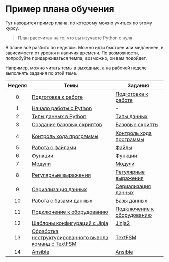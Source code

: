 # Пример плана обучения

Тут находится пример плана, по которому можно учиться по этому курсу.

> План рассчитан на то, что вы изучаете Python с нуля

В плане всё разбито по неделям.
Можно идти быстрее или медленнее, в зависимости от уровня и наличия времени.
По возможности, попробуйте придерживаться темпа, возможно, он вам подойдет.

Например, можно читать темы в выходные, а на рабочей неделе выполнять задания по этой теме.


| Неделя | Темы | Задания |
| :--: | -- | -- |
| 0 | [Подготовка к работе](book/01_intro/README.md)| [Подготовка к работе](exercises/01_intro/01_exercises.md) |
| 1 | [Начало работы с Python](book/02_start/README.md) | - |
| 2 | [Типы данных в Python](book/03_data_structures/README.md)| [Типы данных](exercises/03_data_structures/03_exercises.md) |
| 3 | [Создание базовых скриптов](book/04_basic_scripts/README.md)| [Базовые скрипты](exercises/04_basic_scripts/04_exercises.md)|
| 4 | [Контроль хода программы](book/05_control_structures/README.md)| [Контроль хода программы](exercises/05_control_structures/05_exercises.md)
| 5 | [Работа с файлами](book/06_files/README.md)| [Файлы](exercises/06_files/06_exercises.md)|
| 6 | [Функции](book/07_functions/README.md) | [Функции](exercises/07_functions/07_exercises.md) |
| 7 | [Модули](book/08_modules/README.md)| [Модули](exercises/08_modules/08_exercises.md)
| 8 | [Регулярные выражения](book/09_regex/README.md) | [Регулярные выражения](exercises/09_regex/09_exercises.html)|
| 9 | [Сериализация данных](book/10_serialization/README.md) | [Сериализация данных](exercises/10_serialization/10_exercises.md) |
| 10 | [Работа с базами данных](book/11_db/README.md) | [Базы данных](exercises/11_db/11_exercises.md) |
| 11 | [Подключение к оборудованию](book/12_ssh_telnet/README.md)| [Подключение к оборудованию](exercises/12_ssh_telnet/12_exercises.md) |
| 12 | [Шаблоны конфигураций с Jinja](book/13_jinja2/README.md)| [Jinja2](exercises/13_jinja2/13_exercises.md) |
| 13 | [Обработка неструктурированного вывода команд с TextFSM](book/14_textfsm/README.md)| [TextFSM](exercises/14_textfsm/14_exercises.md) |
| 14 | [Ansible](book/15_ansible/README.md) | [Ansible](exercises/15_ansible/15_exercises.md) |

